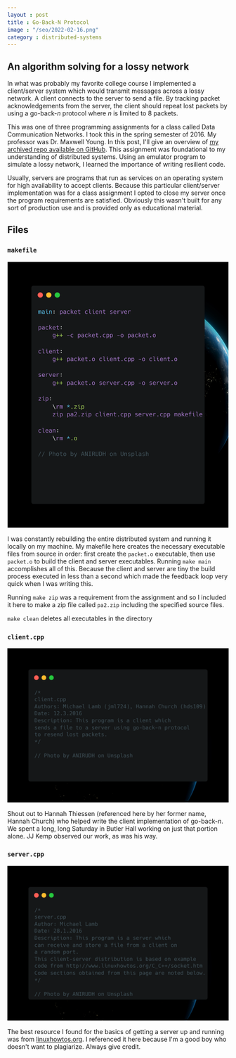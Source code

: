 ```yaml
---
layout : post
title : Go-Back-N Protocol
image : "/seo/2022-02-16.png"
category : distributed-systems
---
```


## An algorithm solving for a lossy network

In what was probably my favorite college course I implemented a client/server system which would transmit messages across a lossy network. A client connects to the server to send a file. By tracking packet acknowledgements from the server, the client should repeat lost packets by using a go-back-_n_ protocol where _n_ is limited to 8 packets.

This was one of three programming assignments for a class called Data Communication Networks. I took this in the spring semester of 2016. My professor was Dr. Maxwell Young. In this post, I'll give an overview of [my archived repo available on GitHub][repo]. This assignment was foundational to my understanding of distributed systems. Using an emulator program to simulate a lossy network, I learned the importance of writing resilient code.

Usually, servers are programs that run as services on an operating system for high availability to accept clients. Because this particular client/server implementation was for a class assignment I opted to close my server once the program requirements are satisfied. Obviously this wasn't built for any sort of production use and is provided only as educational material.

## Files

### `makefile`

[![makefile](/img/2022-02-16-makefile.png)][makefileLink]

I was constantly rebuilding the entire distributed system and running it locally on my machine. My makefile here creates the necessary executable files from source in order: first create the `packet.o` executable, then use `packet.o` to build the client and server executables. Running `make main` accomplishes all of this. Because the client and server are tiny the build process executed in less than a second which made the feedback loop very quick when I was writing this.

Running `make zip` was a requirement from the assignment and so I included it here to make a zip file called `pa2.zip` including the specified source files.

`make clean` deletes all executables in the directory

### `client.cpp`

[![client author comment](/img/2022-02-16-client-author.png)][clientLink]

Shout out to Hannah Thiessen (referenced here by her former name, Hannah Church) who helped write the client implementation of go-back-_n_. We spent a long, long Saturday in Butler Hall working on just that portion alone. JJ Kemp observed our work, as was his way.

### `server.cpp`

[![server author comment](/img/2022-02-16-server-author.png)][serverLink]

The best resource I found for the basics of getting a server up and running was from [linuxhowtos.org](https://www.linuxhowtos.org/C_C++/socket.htm). I referenced it here because I'm a good boy who doesn't want to plagiarize. Always give credit.

[repo]:https://github.com/michaellambgelo/DataComm/tree/master/PA2
[makefileLink]: https://github.com/michaellambgelo/DataComm/blob/master/PA2/makefile
[serverLink]: https://github.com/michaellambgelo/DataComm/blob/master/PA2/server.cpp
[clientLink]: https://github.com/michaellambgelo/DataComm/blob/master/PA2/client.cpp
